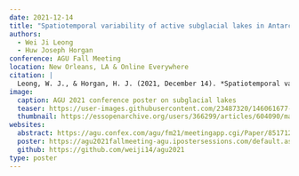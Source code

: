 ```yaml
---
date: 2021-12-14
title: "Spatiotemporal variability of active subglacial lakes in Antarctica from 2018-2021 using ICESat-2 laser altimetry"
authors:
  - Wei Ji Leong
  - Huw Joseph Horgan
conference: AGU Fall Meeting
location: New Orleans, LA & Online Everywhere
citation: |
  Leong, W. J., & Horgan, H. J. (2021, December 14). *Spatiotemporal variability of active subglacial lakes in Antarctica from 2018-2021 using ICESat-2 laser altimetry*. AGU 2021 Fall Meeting, virtual. https://doi.org/10.1002/essoar.10510996.1
image:
  caption: AGU 2021 conference poster on subglacial lakes
  teaser: https://user-images.githubusercontent.com/23487320/146061677-85363e51-6c57-4d05-b358-c725be88a9d0.gif
  thumbnail: https://essopenarchive.org/users/366299/articles/604090/master/file/data/agu2021_poster_animation/agu2021_poster_animation.gif
websites:
  abstract: https://agu.confex.com/agu/fm21/meetingapp.cgi/Paper/851712
  poster: https://agu2021fallmeeting-agu.ipostersessions.com/default.aspx?s=6D-02-28-03-0E-85-27-FB-44-9E-D1-0D-16-3E-4D-B6
  github: https://github.com/weiji14/agu2021
type: poster
---
```

